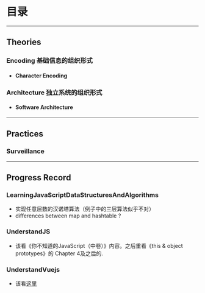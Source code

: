 # 目录


***
## Theories
### Encoding  基础信息的组织形式
* #### Character Encoding

### Architecture  独立系统的组织形式
* #### Software Architecture



***
## Practices
### Surveillance



***
## Progress Record
### LearningJavaScriptDataStructuresAndAlgorithms
* 实现任意层数的汉诺塔算法（例子中的三层算法似乎不对）
* differences between map and hashtable ?

### UnderstandJS
* 该看《你不知道的JavaScript（中卷）》内容。之后重看《this & object prototypes》的 Chapter 4及之后的.

### UnderstandVuejs
* 该看[这里](https://vuejs.org/v2/guide/components.html#Misc)
